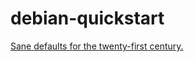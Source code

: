 # debian-quickstart
[Sane defaults for the twenty-first century.](https://avivace.github.io/debian-quickstart)
